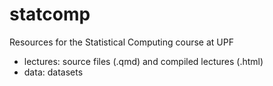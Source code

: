 # statcomp
Resources for the Statistical Computing course at UPF

- lectures: source files (.qmd) and compiled lectures (.html)
- data: datasets
